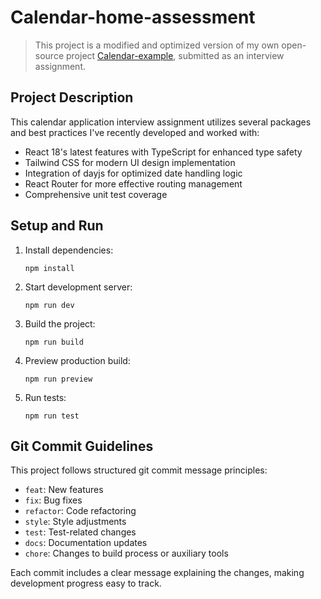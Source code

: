 # Calendar-home-assessment

> This project is a modified and optimized version of my own open-source project [Calendar-example](https://github.com/ahwei/Calendar-example), submitted as an interview assignment.

## Project Description

This calendar application interview assignment utilizes several packages and best practices I've recently developed and worked with:

- React 18's latest features with TypeScript for enhanced type safety
- Tailwind CSS for modern UI design implementation
- Integration of dayjs for optimized date handling logic
- React Router for more effective routing management
- Comprehensive unit test coverage

## Setup and Run

1. Install dependencies:
   ```
   npm install
   ```

2. Start development server:
   ```
   npm run dev
   ```

3. Build the project:
   ```
   npm run build
   ```

4. Preview production build:
   ```
   npm run preview
   ```

5. Run tests:
   ```
   npm run test
   ```

## Git Commit Guidelines

This project follows structured git commit message principles:

- `feat`: New features
- `fix`: Bug fixes
- `refactor`: Code refactoring
- `style`: Style adjustments
- `test`: Test-related changes
- `docs`: Documentation updates
- `chore`: Changes to build process or auxiliary tools

Each commit includes a clear message explaining the changes, making development progress easy to track.